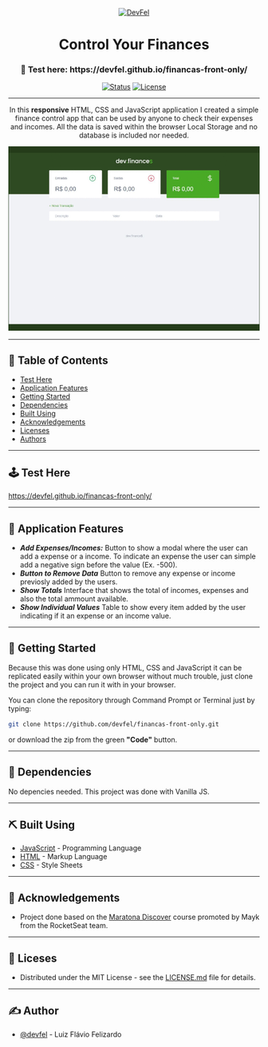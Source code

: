 <p align="center">
  <a href="https://devfel.com/" rel="noopener">
 <img  src="https://devfel.com/imgs/devfel-logo-01.JPG" alt="DevFel"></a>
</p>

<h1 align="center">Control Your Finances </h1>
<h3 align="center"> 🔗 Test here: https://devfel.github.io/financas-front-only/ </h3>

<div align="center">

[![Status](https://img.shields.io/badge/status-active-success.svg)]()
[![License](https://img.shields.io/badge/license-MIT-blue.svg)](/LICENSE)

</div>

---

<p align="center"> 
In this <b>responsive</b> HTML, CSS and JavaScript application I created a simple finance control app that can be used by anyone to check their expenses and incomes. All the data is saved within the browser Local Storage and no database is included nor needed.</p>
</p>

  <p align="center">
    <img  width="600px" src="./assets/finances-control.gif" alt="Control Your Finances"></a>
  </p>

---

## 📝 Table of Contents

- [Test Here](#live)
- [Application Features](#features)
- [Getting Started](#getting_started)
- [Dependencies](#dependencies)
- [Built Using](#built_using)
- [Acknowledgements](#acknowledgements)
- [Licenses](#licenses)
- [Authors](#authors)

---

## 🕹 Test Here <a name = "live"></a>

https://devfel.github.io/financas-front-only/

---

## 🧐 Application Features <a name = "features"></a>

- **_Add Expenses/Incomes:_** Button to show a modal where the user can add a expense or a income. To indicate an expense the user can simple add a negative sign before the value (Ex. -500).
- **_Button to Remove Data_** Button to remove any expense or income previosly added by the users.
- **_Show Totals_** Interface that shows the total of incomes, expenses and also the total ammount available.
- **_Show Individual Values_** Table to show every item added by the user indicating if it an expense or an income value.

---

## 🏁 Getting Started <a name = "getting_started"></a>

Because this was done using only HTML, CSS and JavaScript it can be replicated easily within your own browser without much trouble, just clone the project and you can run it with in your browser.

You can clone the repository through Command Prompt or Terminal just by typing:

```sh
git clone https://github.com/devfel/financas-front-only.git
```

or download the zip from the green **"Code"** button.

---

## 🔁 Dependencies <a name = "dependencies"></a>

No depencies needed. This project was done with Vanilla JS.

---

## ⛏️ Built Using <a name = "built_using"></a>

- [JavaScript](https://www.javascript.com/) - Programming Language
- [HTML](https://pt.wikipedia.org/wiki/HTML) - Markup Language
- [CSS](https://en.wikipedia.org/wiki/CSS) - Style Sheets

---

## 🎉 Acknowledgements <a name = "acknowledgements"></a>

- Project done based on the [Maratona Discover](https://maratonadiscover.rocketseat.com.br/maratona) course promoted by Mayk from the RocketSeat team.

---

## 📝 Liceses <a name = "licenses"></a>

- Distributed under the MIT License - see the [LICENSE.md](https://github.com/devfel/financas-front-only/blob/master/LICENSE.md) file for details.

---

## ✍️ Author <a name = "authors"></a>

- [@devfel](https://devfel.com/) - Luiz Flávio Felizardo
